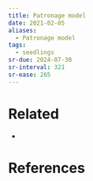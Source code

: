 ```yaml
---
title: Patronage model
date: 2021-02-05
aliases:
  - Patronage model
tags:
  - seedlings
sr-due: 2024-07-30
sr-interval: 321
sr-ease: 265
---
```

# Related

- 

# References

